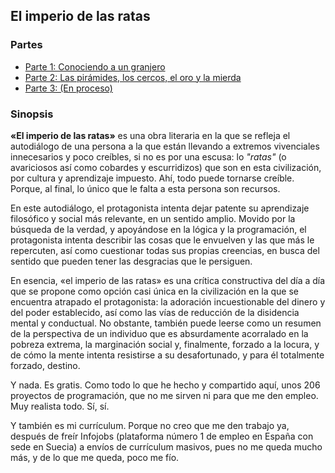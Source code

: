 ## El imperio de las ratas

### Partes

- [Parte 1: Conociendo a un granjero](./README.PARTE1.md)
- [Parte 2: Las pirámides, los cercos, el oro y la mierda](./README.PARTE2.md)
- [Parte 3: (En proceso)](./README.PARTE3.md)

### Sinopsis

**«El imperio de las ratas»** es una obra literaria en la que se refleja el autodiálogo de una persona a la que están llevando a extremos vivenciales innecesarios y poco creíbles, si no es por una escusa: lo *"ratas"* (o avariciosos así como cobardes y escurridizos) que son en esta civilización, por cultura y aprendizaje impuesto. Ahí, todo puede tornarse creíble. Porque, al final, lo único que le falta a esta persona son recursos.

En este autodiálogo, el protagonista intenta dejar patente su aprendizaje filosófico y social más relevante, en un sentido amplio. Movido por la búsqueda de la verdad, y apoyándose en la lógica y la programación, el protagonista intenta describir las cosas que le envuelven y las que más le repercuten, así como cuestionar todas sus propias creencias, en busca del sentido que pueden tener las desgracias que le persiguen.

En esencia, «el imperio de las ratas» es una crítica constructiva del día a día que se propone como opción casi única en la civilización en la que se encuentra atrapado el protagonista: la adoración incuestionable del dinero y del poder establecido, así como las vías de reducción de la disidencia mental y conductual. No obstante, también puede leerse como un resumen de la perspectiva de un individuo que es absurdamente acorralado en la pobreza extrema, la marginación social y, finalmente, forzado a la locura, y de cómo la mente intenta resistirse a su desafortunado, y para él totalmente forzado, destino.

Y nada. Es gratis. Como todo lo que he hecho y compartido aquí, unos 206 proyectos de programación, que no me sirven ni para que me den empleo. Muy realista todo. Sí, sí.

Y también es mi currículum. Porque no creo que me den trabajo ya, después de freír Infojobs (plataforma número 1 de empleo en España con sede en Suecia) a envíos de currículum masivos, pues no me queda mucho más, y de lo que me queda, poco me fío.